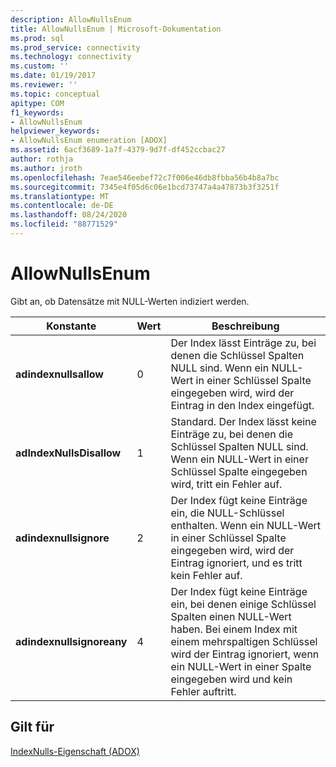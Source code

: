 ```yaml
---
description: AllowNullsEnum
title: AllowNullsEnum | Microsoft-Dokumentation
ms.prod: sql
ms.prod_service: connectivity
ms.technology: connectivity
ms.custom: ''
ms.date: 01/19/2017
ms.reviewer: ''
ms.topic: conceptual
apitype: COM
f1_keywords:
- AllowNullsEnum
helpviewer_keywords:
- AllowNullsEnum enumeration [ADOX]
ms.assetid: 6acf3689-1a7f-4379-9d7f-df452ccbac27
author: rothja
ms.author: jroth
ms.openlocfilehash: 7eae546eebef72c7f006e46db8fbba56b4b8a7bc
ms.sourcegitcommit: 7345e4f05d6c06e1bcd73747a4a47873b3f3251f
ms.translationtype: MT
ms.contentlocale: de-DE
ms.lasthandoff: 08/24/2020
ms.locfileid: "88771529"
---
```

# <a name="allownullsenum"></a>AllowNullsEnum
Gibt an, ob Datensätze mit NULL-Werten indiziert werden.  
  
|Konstante|Wert|Beschreibung|  
|--------------|-----------|-----------------|  
|**adindexnullsallow**|0|Der Index lässt Einträge zu, bei denen die Schlüssel Spalten NULL sind. Wenn ein NULL-Wert in einer Schlüssel Spalte eingegeben wird, wird der Eintrag in den Index eingefügt.|  
|**adIndexNullsDisallow**|1|Standard. Der Index lässt keine Einträge zu, bei denen die Schlüssel Spalten NULL sind. Wenn ein NULL-Wert in einer Schlüssel Spalte eingegeben wird, tritt ein Fehler auf.|  
|**adindexnullsignore**|2|Der Index fügt keine Einträge ein, die NULL-Schlüssel enthalten. Wenn ein NULL-Wert in einer Schlüssel Spalte eingegeben wird, wird der Eintrag ignoriert, und es tritt kein Fehler auf.|  
|**adindexnullsignoreany**|4|Der Index fügt keine Einträge ein, bei denen einige Schlüssel Spalten einen NULL-Wert haben. Bei einem Index mit einem mehrspaltigen Schlüssel wird der Eintrag ignoriert, wenn ein NULL-Wert in einer Spalte eingegeben wird und kein Fehler auftritt.|  
  
## <a name="applies-to"></a>Gilt für  
 [IndexNulls-Eigenschaft (ADOX)](./indexnulls-property-adox.md)